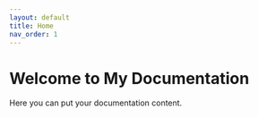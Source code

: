 ```yaml
---
layout: default
title: Home
nav_order: 1
---
```


# Welcome to My Documentation

Here you can put your documentation content.
